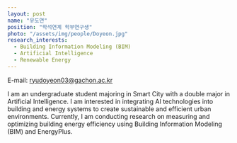 ```yaml
---
layout: post
name: "유도연"
position: "학석연계 학부연구생"
photo: "/assets/img/people/Doyeon.jpg"
research_interests:
  - Building Information Modeling (BIM)
  - Artificial Intelligence
  - Renewable Energy
---
```

E-mail: ryudoyeon03@gachon.ac.kr

I am an undergraduate student majoring in Smart City with a double major in Artificial Intelligence.
I am interested in integrating AI technologies into building and energy systems to create sustainable and efficient urban environments.
Currently, I am conducting research on measuring and optimizing building energy efficiency using Building Information Modeling (BIM) and EnergyPlus.
